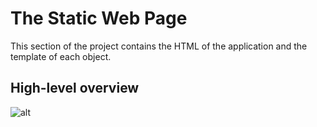 # The Static Web Page
This section of the project contains the HTML of the application and the template of each object.
## High-level overview
![alt](https://s3.amazonaws.com/alx-intranet.hbtn.io/uploads/medias/2023/7/87c01524ada6080f40fc.png?X-Amz-Algorithm=AWS4-HMAC-SHA256&X-Amz-Credential=AKIARDDGGGOU65GPZGY3%2F20210226%2Fus-east-1%2Fs3%2Faws4_request&X-Amz-Date=20230708T091352Z&X-Amz-Expires=86400&X-Amz-SignedHeaders=host&X-Amz-Signature=a1092a9458228b79959834b67d0168ca50fb89136bed8744e993ad45461d951e)

